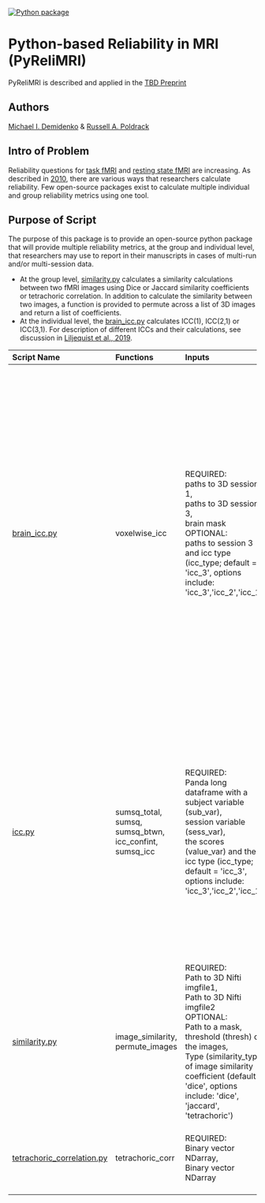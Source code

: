 [![Python package](https://github.com/demidenm/PyReliMRI/actions/workflows/python-package-conda.yml/badge.svg)](https://github.com/demidenm/PyReliMRI/actions/workflows/python-package-conda.yml)

# Python-based Reliability in MRI (PyReliMRI)

PyReliMRI is described and applied in the [TBD Preprint](https://www.doi.org)

## Authors

[Michael I. Demidenko](https://orcid.org/0000-0001-9270-0124) & [Russell A. Poldrack](https://orcid.org/0000-0001-6755-0259)

## Intro of Problem

Reliability questions for [task fMRI](https://https://www.doi.org/10.1177/0956797620916786) and [resting state fMRI](https://www.doi.org/10.1016/j.neuroimage.2019.116157) are increasing. As described in [2010](https://www.doi.org/10.1111/j.1749-6632.2010.05446.x), there are various ways that researchers calculate reliability. Few open-source packages exist to calculate multiple individual and group reliability metrics using one tool.

## Purpose of Script

The purpose of this package is to provide an open-source python package that will provide multiple reliability metrics, at the group and individual level, that researchers may use to report in their manuscripts in cases of multi-run and/or multi-session data.
 - At the group level, [similarity.py](/imgreliability/similarity.py) calculates a similarity calculations between two fMRI images using Dice or Jaccard similarity coefficients or tetrachoric correlation. In addition to calculate the similarity between two images, a function is provided to permute across a list of 3D images and return a list of coefficients.
 - At the individual level, the [brain_icc.py](/imgreliability/brain_icc.py) calculates ICC(1), ICC(2,1) or ICC(3,1). For description of different ICCs and their calculations, see discussion in [Liljequist et al., 2019](https://www.doi.org/10.1371/journal.pone.0219854).


| **Script Name** | **Functions** | **Inputs**                                                                                                                                                                                                                                                                                               | **Purpose**                                                                                                                                                                                                                                                                                                       |
| :-------------- | :----------- |:---------------------------------------------------------------------------------------------------------------------------------------------------------------------------------------------------------------------------------------------------------------------------------------------------------|:------------------------------------------------------------------------------------------------------------------------------------------------------------------------------------------------------------------------------------------------------------------------------------------------------------------|
| [brain_icc.py](/imgreliability/brain_icc.py) | voxelwise_icc | REQUIRED:<br>paths to 3D session 1,<br>paths to 3D session 3,<br>brain mask<br>OPTIONAL:<br>paths to session 3 and icc type (icc_type; default = 'icc_3', options include: 'icc_3','icc_2','icc_1')                                                                                                      | Calculate the intraclass correlation (e.g., ICC(1), ICC(2,1), or ICC(3,1) for 3D volumes across 1+ sessions, returning five 3D volumes reflecting the ICC estimate, the 95% lowerbound for ICC estimate, 95% upperbound for ICC estimate, mean squared error between subjects, mean squared error within subjects |
| [icc.py](/imgreliability/icc.py) | sumsq_total,<br>sumsq,<br>sumsq_btwn,<br>icc_confint,<br>sumsq_icc | REQUIRED:<br>Panda long dataframe with a subject variable (sub_var),<br>session variable (sess_var),<br>the scores (value_var) and the icc type (icc_type; default = 'icc_3', options include: 'icc_3','icc_2','icc_1')                                                                                  | Calculates sum of squares total, error, within and between to return an ICC estimate (e.g., ICC(1), ICC(2,1), or ICC(3,1), 95% lowerbound and 95% upperbound for ICC, mean between subject variance and mean within-subject variance                                                                                                                  |
| [similarity.py](/imgreliability/similarity.py) | image_similarity,<br>permute_images | REQUIRED:<br>Path to 3D Nifti imgfile1,<br>Path to 3D Nifti imgfile2 <br>OPTIONAL:<br>Path to a mask,<br>threshold (thresh) on the images,<br>Type (similarity_type) of image similarity coefficient (default = 'dice', options include: 'dice', 'jaccard', 'tetrachoric')                               | Calculate the similarity between two images. Permute multiple images to calculate similarity coefficient between all possible image pairs.                                                                                                                                                                        |
| [tetrachoric_correlation.py](/imgreliability/tetrachoric_correlation.py) | tetrachoric_corr | REQUIRED:<br>Binary vector NDarray,<br>Binary vector NDarray                                                                                                                                                                                                                                             | Calculate the tetrachoric correlation between two binary vectors.                                                                                                                                                                                                                                                 |
